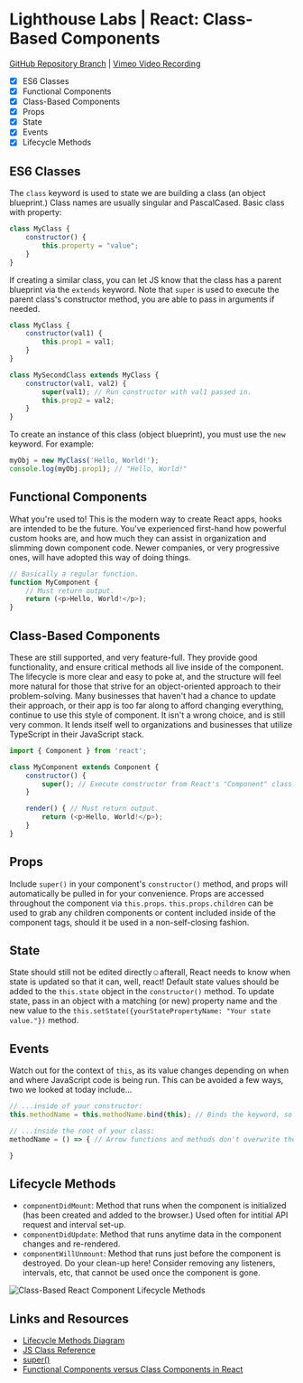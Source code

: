 # Lighthouse Labs | React: Class-Based Components

[GitHub Repository Branch](https://github.com/WarrenUhrich/lighthouse-labs-class-based-react-components/tree/2024.02.06-web-flex-day-18september2023) | [Vimeo Video Recording](https://vimeo.com/910568403/57ee025450?share=copy)

* [X] ES6 Classes
* [X] Functional Components
* [X] Class-Based Components
* [X] Props
* [X] State
* [X] Events
* [X] Lifecycle Methods

## ES6 Classes

The `class` keyword is used to state we are building a class (an object blueprint.) Class names are usually singular and PascalCased. Basic class with property:

```JavaScript
class MyClass {
    constructor() {
        this.property = "value";
    }
}
```

If creating a similar class, you can let JS know that the class has a parent blueprint via the `extends` keyword. Note that `super` is used to execute the parent class's constructor method, you are able to pass in arguments if needed.

```JavaScript
class MyClass {
    constructor(val1) {
        this.prop1 = val1;
    }
}

class MySecondClass extends MyClass {
    constructor(val1, val2) {
        super(val1); // Run constructor with val1 passed in.
        this.prop2 = val2;
    }
}
```

To create an instance of this class (object blueprint), you must use the `new` keyword. For example:

```JavaScript
myObj = new MyClass('Hello, World!');
console.log(myObj.prop1); // "Hello, World!"
``` 

## Functional Components

What you're used to! This is the modern way to create React apps, hooks are intended to be the future. You've experienced first-hand how powerful custom hooks are, and how much they can assist in organization and slimming down component code. Newer companies, or very progressive ones, will have adopted this way of doing things.

```JavaScript
// Basically a regular function.
function MyComponent {
    // Must return output.
    return (<p>Hello, World!</p>);
}
```

## Class-Based Components

These are still supported, and very feature-full. They provide good functionality, and ensure critical methods all live inside of the component. The lifecycle is more clear and easy to poke at, and the structure will feel more natural for those that strive for an object-oriented approach to their problem-solving. Many businesses that haven't had a chance to update their approach, or their app is too far along to afford changing everything, continue to use this style of component. It isn't a wrong choice, and is still very common. It lends itself well to organizations and businesses that utilize TypeScript in their JavaScript stack.

```JavaScript
import { Component } from 'react';

class MyComponent extends Component {
    constructor() {
        super(); // Execute constructor from React's "Component" class.
    }

    render() { // Must return output.
        return (<p>Hello, World!</p>);
    }
}
```

## Props

Include `super()` in your component's `constructor()` method, and props will automatically be pulled in for your convenience. Props are accessed throughout the component via `this.props`. `this.props.children` can be used to grab any children components or content included inside of the component tags, should it be used in a non-self-closing fashion.

## State

State should still not be edited directly☺afterall, React needs to know when state is updated so that it can, well, react! Default state values should be added to the `this.state` object in the `constructor()` method. To update state, pass in an object with a matching (or new) property name and the new value to the `this.setState({yourStatePropertyName: "Your state value."})` method.

## Events

Watch out for the context of `this`, as its value changes depending on when and where JavaScript code is being run. This can be avoided a few ways, two we looked at today include...

```JavaScript
// ...inside of your constructor:
this.methodName = this.methodName.bind(this); // Binds the keyword, so it can be used following the class context instead of event or otherwise.
```

```JavaScript
// ...inside the root of your class:
methodName = () => { // Arrow functions and methods don't overwrite the context of "this".

}
```

## Lifecycle Methods

* `componentDidMount`: Method that runs when the component is initialized (has been created and added to the browser.) Used often for intitial API request and interval set-up.
* `componentDidUpdate`: Method that runs anytime data in the component changes and re-rendered.
* `componentWillUnmount`: Method that runs just before the component is destroyed. Do your clean-up here! Consider removing any listeners, intervals, etc, that cannot be used once the component is gone.

![Class-Based React Component Lifecycle Methods](https://miro.medium.com/v2/resize:fit:4516/1*552z6hbX_b648DjpTLHZNg.png)

## Links and Resources

* [Lifecycle Methods Diagram](https://projects.wojtekmaj.pl/react-lifecycle-methods-diagram/)
* [JS Class Reference](https://developer.mozilla.org/en-US/docs/Web/JavaScript/Reference/Classes)
* [super()](https://www.w3schools.com/Jsref/jsref_class_super.asp)
* [Functional Components versus Class Components in React](https://betterprogramming.pub/functional-components-vs-class-components-in-react-2f28adccc993)
